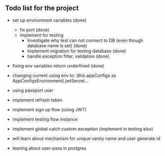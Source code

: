 ## Todo list for the project

- set up environment variables (done)
  - fix port (done)
  - implement for testing
    - Investigate why test can not connect to DB (even though database name is set) (done)
    - Implement migration for testing database (done)
    - handle exception filter, validation (done)
- fixing env variables return underfined (done)

- changing current using env to: (this.appConfigs as AppConfigsEnvironment).jwtSecret...
- using passport user
- implement refresh token

- implement sign up flow (using JWT)
- implement testing flow instance
- implement global catch custom exception (implement in testing also)

- will learn about mechanism for unique vanity name and user generate id
- leaning about user-pass in postgres